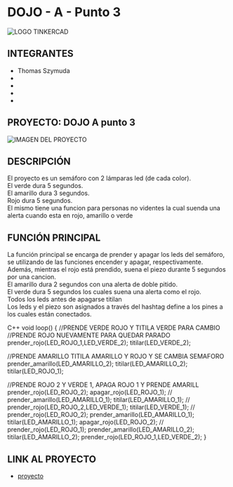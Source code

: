 # DOJO - A - Punto 3

![LOGO TINKERCAD](https://github.com/iagovalverde/EjemploDocumentacion/blob/main/img/ArduinoTinkercad.jpg)

## INTEGRANTES
* Thomas Szymuda
* 
*  
* 
* 


## PROYECTO: DOJO A punto 3

![IMAGEN DEL PROYECTO](ao7jh-pac67.jpg)

## DESCRIPCIÓN

El proyecto es un semáforo con 2 lámparas led (de cada color). <br/>
El verde dura 5 segundos. <br/>
El amarillo dura 3 segundos. <br/>
Rojo dura 5 segundos.<br/>
El mismo tiene una funcion para personas no videntes la cual suenda una alerta cuando esta en rojo, amarillo o verde

## FUNCIÓN PRINCIPAL

La función principal se encarga de prender y apagar los leds del semáforo, se utilizando de las funciones encender y apagar, respectivamente. <br/>
Además, mientras el rojo está prendido, suena el piezo durante 5 segundos por una cancion.  <br/>
El amarillo dura 2 segundos con una alerta de doble pitido. <br/>
El verde dura 5 segundos los cuales suena una alerta como el rojo. <br/>
Todos los leds antes de apagarse titilan <br/>
Los leds y el piezo son asignados a través del hashtag define a los pines a los cuales están conectados.

C++ 
void loop()
{
  //PRENDE VERDE ROJO Y TITILA VERDE PARA CAMBIO
  //PRENDE ROJO NUEVAMENTE PARA QUEDAR PARADO
  prender_rojo(LED_ROJO_1,LED_VERDE_2);
  titilar(LED_VERDE_2);
   
  //PRENDE AMARILLO TITILA AMARILLO Y ROJO Y SE CAMBIA SEMAFORO
  prender_amarillo(LED_AMARILLO_2);
  titilar(LED_AMARILLO_2);
  titilar(LED_ROJO_1);
  
  //PRENDE ROJO 2 Y VERDE 1, APAGA ROJO 1 Y PRENDE AMARILL
  prender_rojo(LED_ROJO_2);
  apagar_rojo(LED_ROJO_1);
  //
  prender_amarillo(LED_AMARILLO_1);
  titilar(LED_AMARILLO_1);
  //
  prender_rojo(LED_ROJO_2,LED_VERDE_1);
  titilar(LED_VERDE_1);
  //
  prender_rojo(LED_ROJO_2);
  prender_amarillo(LED_AMARILLO_1);
  titilar(LED_AMARILLO_1);
  apagar_rojo(LED_ROJO_2);
  //
  prender_rojo(LED_ROJO_1);
  prender_amarillo(LED_AMARILLO_2);
  titilar(LED_AMARILLO_2);
  prender_rojo(LED_ROJO_1,LED_VERDE_2);
}


## LINK AL PROYECTO

* [proyecto](https://www.tinkercad.com/things/0osME5HITdC-thomas-szymuda-1d-tercer-nivel/editel)
